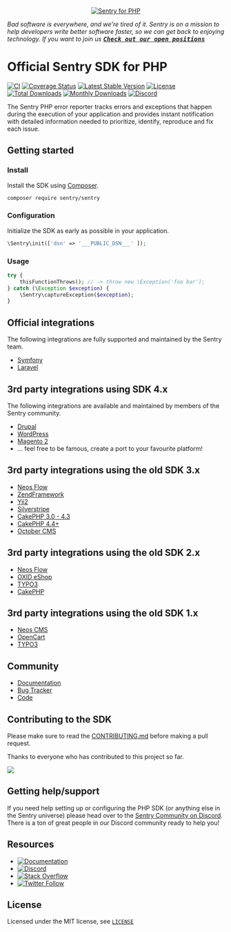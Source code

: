 <div align="center">
    <a href="https://sentry.io/?utm_source=github&utm_medium=logo" target="_blank">
        <img src="https://sentry-brand.storage.googleapis.com/github-banners/github-sdk-php.jpg" alt="Sentry for PHP">
    </a>
</div>

_Bad software is everywhere, and we're tired of it. Sentry is on a mission to help developers write better software faster, so we can get back to enjoying technology. If you want to join us [<kbd>**Check out our open positions**</kbd>](https://sentry.io/careers/)_

# Official Sentry SDK for PHP

[![CI](https://github.com/getsentry/sentry-php/workflows/CI/badge.svg?branch=master)](https://github.com/getsentry/sentry-php/actions?query=workflow%3ACI+branch%3Amaster)
[![Coverage Status](https://img.shields.io/codecov/c/github/getsentry/sentry-php/master?logo=codecov)](https://codecov.io/gh/getsentry/sentry-php/branch/master)
[![Latest Stable Version](https://poser.pugx.org/sentry/sentry/v/stable)](https://packagist.org/packages/sentry/sentry)
[![License](https://poser.pugx.org/sentry/sentry/license)](https://packagist.org/packages/sentry/sentry)
[![Total Downloads](https://poser.pugx.org/sentry/sentry/downloads)](https://packagist.org/packages/sentry/sentry)
[![Monthly Downloads](https://poser.pugx.org/sentry/sentry/d/monthly)](https://packagist.org/packages/sentry/sentry)
[![Discord](https://img.shields.io/discord/621778831602221064)](https://discord.gg/cWnMQeA)

The Sentry PHP error reporter tracks errors and exceptions that happen during the
execution of your application and provides instant notification with detailed
information needed to prioritize, identify, reproduce and fix each issue.

## Getting started

### Install

Install the SDK using [Composer](https://getcomposer.org/).

```bash
composer require sentry/sentry
```

### Configuration

Initialize the SDK as early as possible in your application.

```php
\Sentry\init(['dsn' => '___PUBLIC_DSN___' ]);
```

### Usage

```php
try {
    thisFunctionThrows(); // -> throw new \Exception('foo bar');
} catch (\Exception $exception) {
    \Sentry\captureException($exception);
}
```

## Official integrations

The following integrations are fully supported and maintained by the Sentry team.

- [Symfony](https://github.com/getsentry/sentry-symfony)
- [Laravel](https://github.com/getsentry/sentry-laravel)

## 3rd party integrations using SDK 4.x

The following integrations are available and maintained by members of the Sentry community.

- [Drupal](https://www.drupal.org/project/raven)
- [WordPress](https://wordpress.org/plugins/wp-sentry-integration/)
- [Magento 2](https://github.com/mygento/module-sentry)
- ... feel free to be famous, create a port to your favourite platform!

## 3rd party integrations using the old SDK 3.x

- [Neos Flow](https://github.com/flownative/flow-sentry)
- [ZendFramework](https://github.com/facile-it/sentry-module)
- [Yii2](https://github.com/notamedia/yii2-sentry)
- [Silverstripe](https://github.com/phptek/silverstripe-sentry)
- [CakePHP 3.0 - 4.3](https://github.com/Connehito/cake-sentry)
- [CakePHP 4.4+](https://github.com/lordsimal/cakephp-sentry)
- [October CMS](https://github.com/OFFLINE-GmbH/oc-sentry-plugin)

## 3rd party integrations using the old SDK 2.x

- [Neos Flow](https://github.com/networkteam/Networkteam.SentryClient)
- [OXID eShop](https://github.com/OXIDprojects/sentry)
- [TYPO3](https://github.com/networkteam/sentry_client)
- [CakePHP](https://github.com/Connehito/cake-sentry/tree/3.x)

## 3rd party integrations using the old SDK 1.x

- [Neos CMS](https://github.com/networkteam/Netwokteam.Neos.SentryClient)
- [OpenCart](https://github.com/BurdaPraha/oc_sentry)
- [TYPO3](https://github.com/networkteam/sentry_client/tree/2.1.1)

## Community

- [Documentation](https://docs.sentry.io/error-reporting/quickstart/?platform=php)
- [Bug Tracker](http://github.com/getsentry/sentry-php/issues)
- [Code](http://github.com/getsentry/sentry-php)

## Contributing to the SDK

Please make sure to read the [CONTRIBUTING.md](CONTRIBUTING.md) before making a pull request.

Thanks to everyone who has contributed to this project so far.

<a href="https://github.com/getsentry/sentry-php/graphs/contributors">
  <img src="https://contributors-img.web.app/image?repo=getsentry/sentry-php" />
</a>

## Getting help/support

If you need help setting up or configuring the PHP SDK (or anything else in the Sentry universe) please head over to the [Sentry Community on Discord](https://discord.com/invite/sentry). There is a ton of great people in our Discord community ready to help you!

## Resources

- [![Documentation](https://img.shields.io/badge/documentation-sentry.io-green.svg)](https://docs.sentry.io/quickstart/)
- [![Discord](https://img.shields.io/discord/621778831602221064)](https://discord.gg/Ww9hbqr)
- [![Stack Overflow](https://img.shields.io/badge/stack%20overflow-sentry-green.svg)](http://stackoverflow.com/questions/tagged/sentry)
- [![Twitter Follow](https://img.shields.io/twitter/follow/getsentry?label=getsentry&style=social)](https://twitter.com/intent/follow?screen_name=getsentry)

## License

Licensed under the MIT license, see [`LICENSE`](LICENSE)
